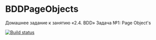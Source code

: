 # BDDPageObjects
Домашнее задание к занятию «2.4. BDD» Задача №1: Page Object's

[![Build status](https://ci.appveyor.com/api/projects/status/5ywaejg4x85cddqp?svg=true)](https://ci.appveyor.com/project/Iva163/bddpageobjects)
